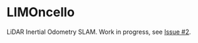 # LIMOncello
LiDAR Inertial Odometry SLAM. Work in progress, see [Issue #2](https://github.com/CPerezRuiz335/LIMOncello/issues/2).
